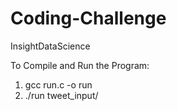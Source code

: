 # Coding-Challenge
InsightDataScience

To Compile and Run the Program:
1) gcc run.c -o run
2) ./run tweet_input/
